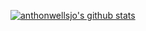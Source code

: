 [![anthonwellsjo's github stats](https://github-readme-stats.vercel.app/api?username=anthonwellsjo&show_icons=true&icon_color=805AD5&text_color=718096&bg_color=ffffff00&hide_title=true&include_all_commits=true&count_private=true&hide_border=true)](https://github.com/anthonwellsjo)
